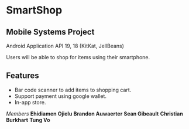 SmartShop
=========

Mobile Systems Project
----------------------

Android Application API 19, 18 (KitKat, JellBeans)


Users will be able to shop for items using their smartphone.

Features
--------

* Bar code scanner to add items to shopping cart.
* Support payment using google wallet.
* In-app store.


*Members*
**Ehidiamen Ojielu**
**Brandon Auwaerter**
**Sean Gibeault**
**Christian Burkhart**
**Tung Vo**

